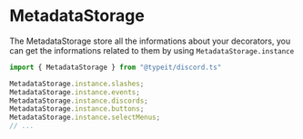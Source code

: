 # MetadataStorage
The MetadataStorage store all the informations about your decorators, you can get the informations related to them by using `MetadataStorage.instance`

```ts
import { MetadataStorage } from "@typeit/discord.ts"

MetadataStorage.instance.slashes;
MetadataStorage.instance.events;
MetadataStorage.instance.discords;
MetadataStorage.instance.buttons;
MetadataStorage.instance.selectMenus;
// ...
```
